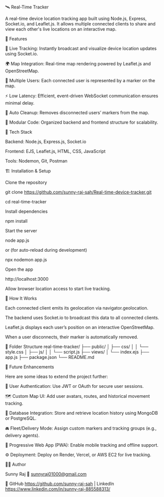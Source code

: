 🛰️ Real-Time Tracker

A real-time device location tracking app built using Node.js, Express, Socket.io, and Leaflet.js.
It allows multiple connected clients to share and view each other's live locations on an interactive map.

🚀 Features

📡 Live Tracking: Instantly broadcast and visualize device location updates using Socket.io.

🌍 Map Integration: Real-time map rendering powered by Leaflet.js
and OpenStreetMap.

🧭 Multiple Users: Each connected user is represented by a marker on the map.

⚡ Low Latency: Efficient, event-driven WebSocket communication ensures minimal delay.

🔄 Auto Cleanup: Removes disconnected users’ markers from the map.

🧱 Modular Code: Organized backend and frontend structure for scalability.

🧰 Tech Stack

Backend: Node.js, Express.js, Socket.io

Frontend: EJS, Leaflet.js, HTML, CSS, JavaScript

Tools: Nodemon, Git, Postman

🏗️ Installation & Setup

Clone the repository

git clone https://github.com/sunny-raj-sah/Real-time-device-tracker.git

cd real-time-tracker

Install dependencies

npm install

Start the server

node app.js

or (for auto-reload during development)

npx nodemon app.js

Open the app

http://localhost:3000

Allow browser location access to start live tracking.

🧭 How It Works

Each connected client emits its geolocation via navigator.geolocation.

The backend uses Socket.io to broadcast this data to all connected clients.

Leaflet.js displays each user’s position on an interactive OpenStreetMap.

When a user disconnects, their marker is automatically removed.

🧩 Folder Structure
real-time-tracker/
├── public/
│ ├── css/
│ │ └── style.css
│ ├── js/
│ │ └── script.js
├── views/
│ └── index.ejs
├── app.js
├── package.json
└── README.md

🌱 Future Enhancements

Here are some ideas to extend the project further:

🔐 User Authentication: Use JWT or OAuth for secure user sessions.

🗺️ Custom Map UI: Add user avatars, routes, and historical movement tracking.

💾 Database Integration: Store and retrieve location history using MongoDB or PostgreSQL.

🚘 Fleet/Delivery Mode: Assign custom markers and tracking groups (e.g., delivery agents).

📱 Progressive Web App (PWA): Enable mobile tracking and offline support.

⚙️ Deployment: Deploy on Render, Vercel, or AWS EC2 for live tracking.

👨‍💻 Author

Sunny Raj
📧 sunnyraj01000@gmail.com

🔗 GitHub https://github.com/sunny-raj-sah
| LinkedIn https://www.linkedin.com/in/sunny-raj-885588313/
